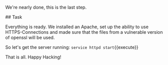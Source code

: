 We're nearly done, this is the last step.

## Task

Everything is ready. We installed an Apache, set up the ability to use HTTPS-Connections
and made sure that the files from a vulnerable version of openssl will be used.

So let's get the server running:
`service httpd start`{{execute}}

That is all. Happy Hacking!